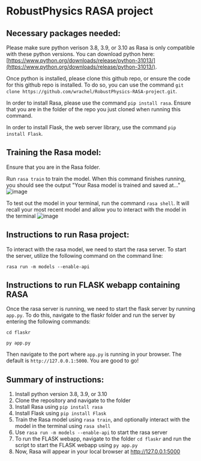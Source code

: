 # RobustPhysics RASA project

## Necessary packages needed:
Please make sure python verison 3.8, 3.9, or 3.10 as Rasa is only compatible with these python versions. You can download python here: [https://www.python.org/downloads/release/python-31013/](https://www.python.org/downloads/release/python-31013/).

Once python is installed, please clone this github repo, or ensure the code for this github repo is installed. To do so, you can use the command `git clone https://github.com/wrachel/RobustPhysics-RASA-project.git`. 

In order to install Rasa, please use the command `pip install rasa`. Ensure that you are in the folder of the repo you just cloned when running this command. 

In order to install Flask, the web server library, use the command `pip install Flask`.

## Training the Rasa model: 

Ensure that you are in the Rasa folder. 

Run `rasa train` to train the model. When this command finishes running, you should see the output "Your Rasa model is trained and saved at..."
![image](https://github.com/wrachel/RobustPhysics-RASA-project/assets/40574565/b5f594a3-1096-45e9-b74d-0abfb324dc6e)

To test out the model in your terminal, run the command `rasa shell`. It will recall your most recent model and allow you to interact with the model in the terminal
![image](https://github.com/wrachel/RobustPhysics-RASA-project/assets/40574565/b06e061c-9538-4c66-a7f1-ac78a24516b4)

 
## Instructions to run Rasa project:

To interact with the rasa model, we need to start the rasa server. To start the server, utilize the following command on the command line: 

`rasa run -m models --enable-api`

## Instructions to run FLASK webapp containing RASA

Once the rasa server is running, we need to start the flask server by running `app.py`. To do this, navigate to the flaskr folder and run the server by entering the following commands:

`cd flaskr`

`py app.py`

Then navigate to the port where `app.py` is running in your browser. The default is `http://127.0.0.1:5000`. You are good to go!

## Summary of instructions:
1. Install python version 3.8, 3.9, or 3.10
2. Clone the repository and navigate to the folder
3. Install Rasa using `pip install rasa`
4. Install Flask using `pip install Flask`
4. Train the Rasa model using `rasa train`, and optionally interact with the model in the terminal using `rasa shell`
5. Use `rasa run -m models --enable-api` to start the rasa server
6. To run the FLASK webapp, navigate to the folder `cd flaskr` and run the script to start the FLASK webapp using `py app.py`
7. Now, Rasa will appear in your local browser at http://127.0.0.1:5000
